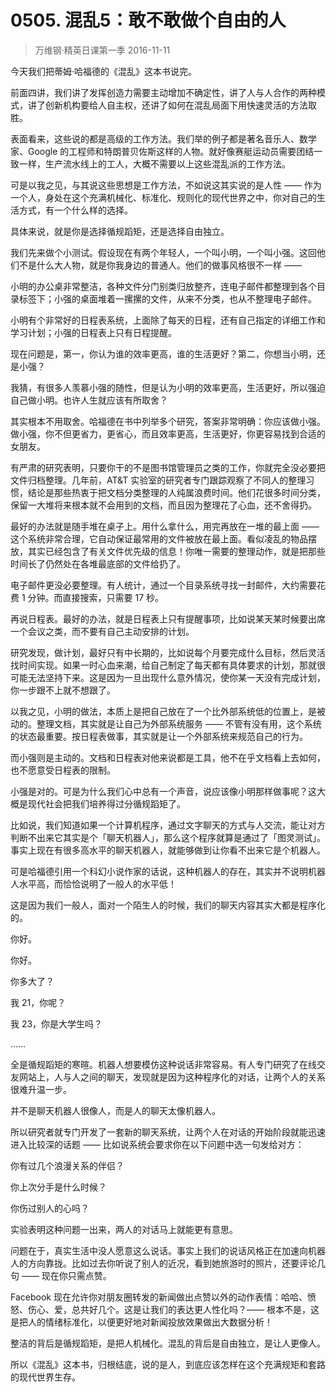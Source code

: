 # 0505. 混乱5：敢不敢做个自由的人
> 万维钢·精英日课第一季
2016-11-11

今天我们把蒂姆·哈福德的《混乱》这本书说完。

前面四讲，我们讲了发挥创造力需要主动增加不确定性，讲了人与人合作的两种模式，讲了创新机构要给人自主权，还讲了如何在混乱局面下用快速灵活的方法取胜。

表面看来，这些说的都是高级的工作方法。我们举的例子都是著名音乐人、数学家、Google 的工程师和特朗普贝佐斯这样的人物。就好像赛艇运动员需要团结一致一样，生产流水线上的工人，大概不需要以上这些混乱派的工作方法。

可是以我之见，与其说这些思想是工作方法，不如说这其实说的是人性 —— 作为一个人，身处在这个充满机械化、标准化、规则化的现代世界之中，你对自己的生活方式，有一个什么样的选择。

具体来说，就是你是选择循规蹈矩，还是选择自由独立。

我们先来做个小测试。假设现在有两个年轻人，一个叫小明，一个叫小强。这回他们不是什么大人物，就是你我身边的普通人。他们的做事风格很不一样 —— 

小明的办公桌非常整洁，各种文件分门别类归放整齐，连电子邮件都整理到各个目录标签下；小强的桌面堆着一摞摞的文件，从来不分类，也从不整理电子邮件。

小明有个非常好的日程表系统，上面除了每天的日程，还有自己指定的详细工作和学习计划；小强的日程表上只有日程提醒。

现在问题是，第一，你认为谁的效率更高，谁的生活更好？第二，你想当小明，还是小强？

我猜，有很多人羡慕小强的随性，但是认为小明的效率更高，生活更好，所以强迫自己做小明。也许人生就应该有所取舍？

其实根本不用取舍。哈福德在书中列举多个研究，答案非常明确：你应该做小强。做小强，你不但更省力，更省心，而且效率更高，生活更好，你更容易找到合适的女朋友。

有严肃的研究表明，只要你干的不是图书馆管理员之类的工作，你就完全没必要把文件归档整理。几年前，AT&T 实验室的研究者专门跟踪观察了不同人的整理习惯，结论是那些热衷于把文档分类整理的人纯属浪费时间。他们花很多时间分类，保留一大堆将来根本就不会用到的文档，而且因为整理花了心血，还不舍得扔。

最好的办法就是随手堆在桌子上。用什么拿什么，用完再放在一堆的最上面 —— 这个系统非常合理，它自动保证最常用的文件被放在最上面。看似凌乱的物品摆放，其实已经包含了有关文件优先级的信息！你唯一需要的整理动作，就是把那些时间长了仍然处在各堆最底部的文件给扔了。

电子邮件更没必要整理。有人统计，通过一个目录系统寻找一封邮件，大约需要花费 1 分钟。而直接搜索，只需要 17 秒。

再说日程表。最好的办法，就是日程表上只有提醒事项，比如说某天某时候要出席一个会议之类，而不要有自己主动安排的计划。

研究发现，做计划，最好只有中长期的，比如说每个月要完成什么目标，然后灵活找时间实现。如果一时心血来潮，给自己制定了每天都有具体要求的计划，那就很可能无法坚持下来。这是因为一旦出现什么意外情况，使你某一天没有完成计划，你一步跟不上就不想跟了。

以我之见，小明的做法，本质上是把自己放在了一个比外部系统低的位置上，是被动的。整理文档，其实就是让自己为外部系统服务 —— 不管有没有用，这个系统的状态最重要。按日程表做事，其实就是让一个外部系统来规范自己的行为。

而小强则是主动的。文档和日程表对他来说都是工具，他不在乎文档看上去如何，也不愿意受日程表的限制。

小强是对的。可是为什么我们心中总有一个声音，说应该像小明那样做事呢？这大概是现代社会把我们培养得过分循规蹈矩了。

比如说，我们知道如果一个计算机程序，通过文字聊天的方式与人交流，能让对方判断不出来它其实是个「聊天机器人」，那么这个程序就算是通过了「图灵测试」。事实上现在有很多高水平的聊天机器人，就能够做到让你看不出来它是个机器人。

可是哈福德引用一个科幻小说作家的话说，这种机器人的存在，其实并不说明机器人水平高，而恰恰说明了一般人的水平低！

这是因为我们一般人，面对一个陌生人的时候，我们的聊天内容其实大都是程序化的。

你好。

你好。

你多大了？

我 21，你呢？

我 23，你是大学生吗？

……

全是循规蹈矩的寒暄。机器人想要模仿这种说话非常容易。有人专门研究了在线交友网站上，人与人之间的聊天，发现就是因为这种程序化的对话，让两个人的关系很难升温一步。

并不是聊天机器人很像人，而是人的聊天太像机器人。

所以研究者就专门开发了一套新的聊天系统，让两个人在对话的开始阶段就能迅速进入比较深的话题 —— 比如说系统会要求你在以下问题中选一句发给对方：

你有过几个浪漫关系的伴侣？

你上次分手是什么时候？

你伤过别人的心吗？

实验表明这种问题一出来，两人的对话马上就能更有意思。

问题在于，真实生活中没人愿意这么说话。事实上我们的说话风格正在加速向机器人的方向靠拢。比如过去你听说了别人的近况，看到她旅游时的照片，还要评论几句 —— 现在你只需点赞。

Facebook 现在允许你对朋友圈转发的新闻做出点赞以外的动作表情：哈哈、愤怒、伤心、爱，总共好几个。这是让我们的表达更人性化吗？—— 根本不是，这是把人的情绪标准化，以便更好地对新闻投放效果做出大数据分析！

整洁的背后是循规蹈矩，是把人机械化。混乱的背后是自由独立，是让人更像人。

所以《混乱》这本书，归根结底，说的是人，到底应该怎样在这个充满规矩和套路的现代世界生存。


